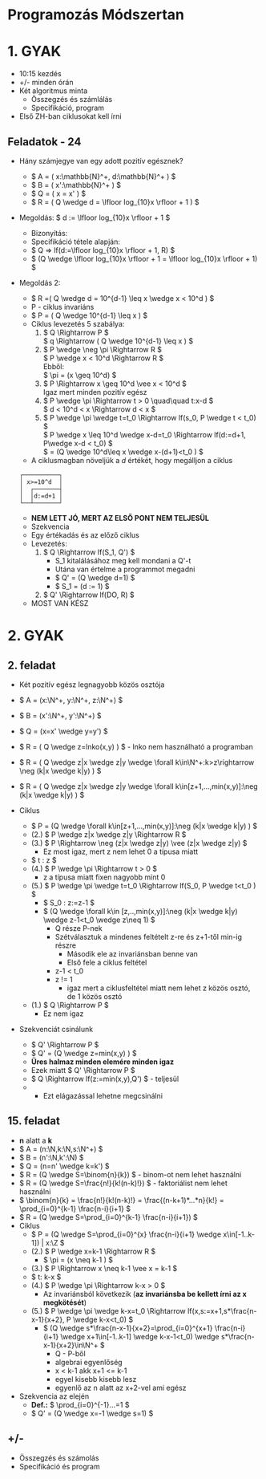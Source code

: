 # Programozás Módszertan

# 1. GYAK

- 10:15 kezdés
- +/- minden órán
- Két algoritmus minta
    - Összegzés és számlálás
    - Specifikáció, program
- Első ZH-ban ciklusokat kell írni

## Feladatok - 24

- Hány számjegye van egy adott pozitív egésznek?
    - $ A = ( x:\mathbb{N}^+, d:\mathbb{N}^+ ) $  
    - $ B = ( x':\mathbb{N}^+ ) $  
    - $ Q = ( x = x' ) $  
    - $ R = ( Q \wedge d = \lfloor log_{10}x \rfloor + 1 ) $  

- Megoldás: $ d := \lfloor log_{10}x \rfloor + 1 $  
    - Bizonyítás:  
    - Specifikáció tétele alapján:  
    - $ Q => lf(d:=\lfloor log_{10}x \rfloor + 1, R) $  
    - $ (Q \wedge \lfloor log_{10}x \rfloor + 1 = \lfloor log_{10}x \rfloor + 1) $

- Megoldás 2:  
    - $ R =( Q \wedge d = 10^{d-1} \leq x \wedge x < 10^d ) $  
    - P - ciklus invariáns  
    - $ P = ( Q \wedge 10^{d-1} \leq x ) $
    - Ciklus levezetés 5 szabálya:
        1. $ Q \Rightarrow P $  
            $ q \Rightarrow ( Q \wedge 10^{d-1} \leq x ) $  
        2. $ P \wedge \neg \pi \Rightarrow R $  
            $ P \wedge x < 10^d \Rightarrow R $  
            Ebből:  
            $ \pi = (x \geq 10^d) $    
        3. $ P \Rightarrow x \geq 10^d \vee x < 10^d $  
            Igaz mert minden pozitív egész
        4. $ P \wedge \pi \Rightarrow t > 0 \quad\quad t:x-d $  
            $ d < 10^d < x \Rightarrow d < x $  
        5. $ P \wedge \pi \wedge t=t_0 \Rightarrow lf(s_0, P \wedge t < t_0) $  
            $ P \wedge x \leq 10^d \wedge x-d=t_0 \Rightarrow lf(d:=d+1, P\wedge x-d < t_0) $  
            $ = (Q \wedge 10^d\leq x \wedge x-(d+1)<t_0 ) $  
    - A ciklusmagban növeljük a *d* értékét, hogy megálljon a ciklus
    ```
    ┌──────────┐
    │ x>=10^d  │
    │  ┌───────┤
    │  │d:=d+1 │
    └──┴───────┘
    ```
    - **NEM LETT JÓ, MERT AZ ELSŐ PONT NEM TELJESÜL**
    - Szekvencia
    - Egy értékadás és az előző ciklus
    - Levezetés:
        1. $ Q \Rightarrow lf(S_1, Q') $  
            - S_1 kitalálásához meg kell mondani a Q'-t
            - Utána van értelme a programmot megadni
            - $ Q' = (Q \wedge d=1) $
            - $ S_1 = (d := 1) $  
        2. $ Q' \Rightarrow lf(DO, R) $  
    - MOST VAN KÉSZ

# 2. GYAK

## 2. feladat

- Két pozitív egész legnagyobb közös osztója
- $ A = (x:\N^+, y:\N^+, z:\N^+) $
- $ B = (x':\N^+, y':\N^+) $  
- $ Q = (x=x' \wedge y=y') $
- $ R = ( Q \wedge z=lnko(x,y) )  $ - lnko nem használható a programban
- $ R = ( Q \wedge z|x \wedge z|y \wedge \forall k\in\N^+:k>z\rightarrow \neg (k|x \wedge k|y) )  $
- $ R = ( Q \wedge z|x \wedge z|y \wedge \forall k\in[z+1,...,min(x,y)]:\neg (k|x \wedge k|y) )  $

- Ciklus
    - $ P = (Q \wedge \forall k\in[z+1,...,min(x,y)]:\neg (k|x \wedge k|y) ) $
    - (2.) $ P \wedge z|x \wedge z|y \Rightarrow R  $ 
    - (3.) $ P \Rightarrow \neg (z|x \wedge z|y) \vee (z|x \wedge z|y) $
        - Ez most igaz, mert z nem lehet 0 a típusa miatt
    - $ t : z $
    - (4.) $ P \wedge \pi \Rightarrow t > 0 $ 
        - z a típusa miatt fixen nagyobb mint 0
    - (5.) $ P \wedge \pi \wedge t=t_0 \Rightarrow lf(S_0, P \wedge t<t_0 ) $
        - $ S_0 : z:=z-1 $
        - $ (Q \wedge \forall k\in [z,..,min(x,y)]:\neg (k|x \wedge k|y) \wedge z-1<t_0 \wedge z\neq 1) $
            - Q része P-nek
            - Szétválasztuk a mindenes feltételt z-re és z+1-től min-ig részre
                - Második ele az invariánsban benne van
                - Első fele a ciklus feltétel
            - z-1 < t_0
            - z != 1 
                - igaz mert a ciklusfeltétel miatt nem lehet z közös osztó, de 1 közös osztó
    - (1.) $ Q \Rightarrow P $
        - Ez nem igaz
- Szekvenciát csinálunk
    - $ Q' \Rightarrow P $
    - $ Q' = (Q \wedge z=min(x,y) ) $
    - **Üres halmaz minden elemére minden igaz**
    - Ezek miatt $ Q' \Rightarrow P $
    - $ Q \Rightarrow lf(z:=min(x,y),Q') $ - teljesül
    - - Ezt elágazással lehetne megcsinálni

## 15. feladat
            
- **n** alatt a **k**
- $ A = (n:\N,k:\N,s:\N^+) $
- $ B = (n':\N,k':\N) $
- $ Q = (n=n' \wedge k=k') $
- $ R = (Q \wedge S=\binom{n}{k}) $ - binom-ot nem lehet használni
- $ R = (Q \wedge S=\frac{n!}{k!(n-k)!}) $ - faktoriálist nem lehet használni
- $ \binom{n}{k} = \frac{n!}{k!(n-k)!} = \frac{(n-k+1)*...*n}{k!} = \prod_{i=0}^{k-1} \frac{n-i}{i+1} $
- $ R = (Q \wedge S=\prod_{i=0}^{k-1} \frac{n-i}{i+1}) $
- Ciklus
    - $ P = (Q \wedge S=\prod_{i=0}^{x} \frac{n-i}{i+1} \wedge x\in[-1..k-1]) | x:\Z $
    - (2.) $ P \wedge x=k-1 \Rightarrow R $
        - $ \pi = (x \neq k-1 ) $
    - (3.) $ P \Rightarrow x \neq k-1 \vee x = k-1 $
    - $ t: k-x $
    - (4.) $ P \wedge \pi \Rightarrow k-x > 0 $
        - Az invariánsból következik (**az invariánsba be kellett írni az x megkötését**)
    - (5.) $ P \wedge \pi \wedge k-x=t_0 \Rightarrow lf(x,s:=x+1,s*\frac{n-x-1}{x+2}, P \wedge k-x<t_0) $
        - $ (Q \wedge s*\frac{n-x-1}{x+2}=\prod_{i=0}^{x+1} \frac{n-i}{i+1} \wedge x+1\in[-1..k-1] \wedge k-x-1<t_0) \wedge s*\frac{n-x-1}{x+2}\in\N^+ $
            - Q - P-ből
            - algebrai egyenlőség
            - x < k-1 akk x+1 <= k-1
            - egyel kisebb kisebb lesz
            - egyenlő az n alatt az x+2-vel ami egész
- Szekvencia az elején
    - **Def.:** $ \prod_{i=0}^{-1}...=1 $
    - $ Q' = (Q \wedge x=-1 \wedge s=1) $

## +/-

- Összegzés és számolás
- Specifikáció és program